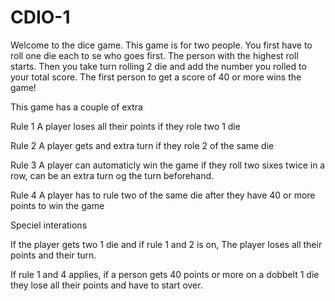 # CDIO-1
Welcome to the dice game.
This game is for two people.
You first have to roll one die each to se who goes first. The person with the highest roll starts.
Then you take turn rolling 2 die and add the number you rolled to your total score. The first person to get a score of 40 or more wins the game!


This game has a couple of extra 

Rule 1
A player loses all their points if they role two 1 die

Rule 2
A player gets and extra turn if they role 2 of the same die

Rule 3
A player can automaticly win the game if they roll two sixes twice in a row, can be an extra turn og the turn beforehand.

Rule 4
A player has to rule two of the same die after they have 40 or more points to win the game


Speciel interations


If the player gets two 1 die and if rule 1 and 2 is on, The player loses all their points and their turn.

If rule 1 and 4 applies, if a person gets 40 points or more on a dobbelt 1 die they lose all their points and have to start over.

